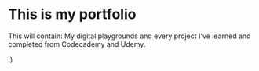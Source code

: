 # **This is my portfolio**


This will contain:
My digital playgrounds and every project I've learned and completed from Codecademy and Udemy.

:)
